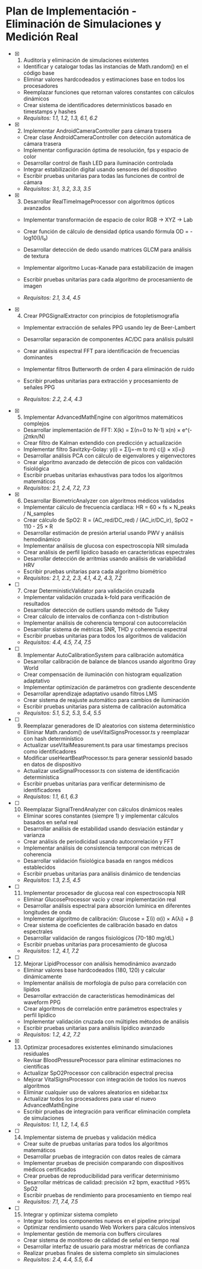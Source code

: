 # Plan de Implementación - Eliminación de Simulaciones y Medición Real

- [x] 1. Auditoría y eliminación de simulaciones existentes



  - Identificar y catalogar todas las instancias de Math.random() en el código base
  - Eliminar valores hardcodeados y estimaciones base en todos los procesadores
  - Reemplazar funciones que retornan valores constantes con cálculos dinámicos
  - Crear sistema de identificadores determinísticos basado en timestamps y hashes
  - _Requisitos: 1.1, 1.2, 1.3, 6.1, 6.2_

- [x] 2. Implementar AndroidCameraController para cámara trasera



  - Crear clase AndroidCameraController con detección automática de cámara trasera
  - Implementar configuración óptima de resolución, fps y espacio de color
  - Desarrollar control de flash LED para iluminación controlada
  - Integrar estabilización digital usando sensores del dispositivo
  - Escribir pruebas unitarias para todas las funciones de control de cámara
  - _Requisitos: 3.1, 3.2, 3.3, 3.5_




- [x] 3. Desarrollar RealTimeImageProcessor con algoritmos ópticos avanzados



  - Implementar transformación de espacio de color RGB → XYZ → Lab
  - Crear función de cálculo de densidad óptica usando fórmula OD = -log10(I/I₀)
  - Desarrollar detección de dedo usando matrices GLCM para análisis de textura

  - Implementar algoritmo Lucas-Kanade para estabilización de imagen
  - Escribir pruebas unitarias para cada algoritmo de procesamiento de imagen
  - _Requisitos: 2.1, 3.4, 4.5_

- [x] 4. Crear PPGSignalExtractor con principios de fotopletismografía



  - Implementar extracción de señales PPG usando ley de Beer-Lambert
  - Desarrollar separación de componentes AC/DC para análisis pulsátil
  - Crear análisis espectral FFT para identificación de frecuencias dominantes
  - Implementar filtros Butterworth de orden 4 para eliminación de ruido
  - Escribir pruebas unitarias para extracción y procesamiento de señales PPG

  - _Requisitos: 2.2, 2.4, 4.3_

- [x] 5. Implementar AdvancedMathEngine con algoritmos matemáticos complejos





  - Desarrollar implementación de FFT: X(k) = Σ(n=0 to N-1) x(n) × e^(-j2πkn/N)
  - Crear filtro de Kalman extendido con predicción y actualización
  - Implementar filtro Savitzky-Golay: y(i) = Σ(j=-m to m) c(j) × x(i+j)
  - Desarrollar análisis PCA con cálculo de eigenvalores y eigenvectores
  - Crear algoritmo avanzado de detección de picos con validación fisiológica
  - Escribir pruebas unitarias exhaustivas para todos los algoritmos matemáticos
  - _Requisitos: 2.1, 2.4, 7.2, 7.3_




- [x] 6. Desarrollar BiometricAnalyzer con algoritmos médicos validados



  - Implementar cálculo de frecuencia cardíaca: HR = 60 × fs × N_peaks / N_samples
  - Crear cálculo de SpO2: R = (AC_red/DC_red) / (AC_ir/DC_ir), SpO2 = 110 - 25 × R
  - Desarrollar estimación de presión arterial usando PWV y análisis hemodinámico
  - Implementar análisis de glucosa con espectroscopía NIR simulada
  - Crear análisis de perfil lipídico basado en características espectrales
  - Desarrollar detección de arritmias usando análisis de variabilidad HRV
  - Escribir pruebas unitarias para cada algoritmo biométrico
  - _Requisitos: 2.1, 2.2, 2.3, 4.1, 4.2, 4.3, 7.2_

- [ ] 7. Crear DeterministicValidator para validación cruzada
  - Implementar validación cruzada k-fold para verificación de resultados
  - Desarrollar detección de outliers usando método de Tukey
  - Crear cálculo de intervalos de confianza con t-distribution
  - Implementar análisis de coherencia temporal con autocorrelación
  - Desarrollar sistema de métricas SNR, THD y coherencia espectral
  - Escribir pruebas unitarias para todos los algoritmos de validación
  - _Requisitos: 4.4, 4.5, 7.4, 7.5_

- [ ] 8. Implementar AutoCalibrationSystem para calibración automática
  - Desarrollar calibración de balance de blancos usando algoritmo Gray World
  - Crear compensación de iluminación con histogram equalization adaptativo
  - Implementar optimización de parámetros con gradiente descendente
  - Desarrollar aprendizaje adaptativo usando filtros LMS
  - Crear sistema de reajuste automático para cambios de iluminación
  - Escribir pruebas unitarias para sistema de calibración automática
  - _Requisitos: 5.1, 5.2, 5.3, 5.4, 5.5_

- [ ] 9. Reemplazar generadores de ID aleatorios con sistema determinístico
  - Eliminar Math.random() de useVitalSignsProcessor.ts y reemplazar con hash determinístico
  - Actualizar useVitalMeasurement.ts para usar timestamps precisos como identificadores
  - Modificar useHeartBeatProcessor.ts para generar sessionId basado en datos de dispositivo
  - Actualizar useSignalProcessor.ts con sistema de identificación determinística
  - Escribir pruebas unitarias para verificar determinismo de identificadores
  - _Requisitos: 1.1, 6.1, 6.3_

- [ ] 10. Reemplazar SignalTrendAnalyzer con cálculos dinámicos reales
  - Eliminar scores constantes (siempre 1) y implementar cálculos basados en señal real
  - Desarrollar análisis de estabilidad usando desviación estándar y varianza
  - Crear análisis de periodicidad usando autocorrelación y FFT
  - Implementar análisis de consistencia temporal con métricas de coherencia
  - Desarrollar validación fisiológica basada en rangos médicos establecidos
  - Escribir pruebas unitarias para análisis dinámico de tendencias
  - _Requisitos: 1.3, 2.5, 4.5_

- [ ] 11. Implementar procesador de glucosa real con espectroscopía NIR
  - Eliminar GlucoseProcessor vacío y crear implementación real
  - Desarrollar análisis espectral para absorción lumínica en diferentes longitudes de onda
  - Implementar algoritmo de calibración: Glucose = Σ(i) α(i) × A(λi) + β
  - Crear sistema de coeficientes de calibración basado en datos espectrales
  - Desarrollar validación de rangos fisiológicos (70-180 mg/dL)
  - Escribir pruebas unitarias para procesamiento de glucosa
  - _Requisitos: 1.2, 4.1, 7.2_

- [ ] 12. Mejorar LipidProcessor con análisis hemodinámico avanzado
  - Eliminar valores base hardcodeados (180, 120) y calcular dinámicamente
  - Implementar análisis de morfología de pulso para correlación con lípidos
  - Desarrollar extracción de características hemodinámicas del waveform PPG
  - Crear algoritmos de correlación entre parámetros espectrales y perfil lipídico
  - Implementar validación cruzada con múltiples métodos de análisis
  - Escribir pruebas unitarias para análisis lipídico avanzado
  - _Requisitos: 1.2, 4.2, 7.2_

- [x] 13. Optimizar procesadores existentes eliminando simulaciones residuales



  - Revisar BloodPressureProcessor para eliminar estimaciones no científicas
  - Actualizar SpO2Processor con calibración espectral precisa
  - Mejorar VitalSignsProcessor con integración de todos los nuevos algoritmos
  - Eliminar cualquier uso de valores aleatorios en sidebar.tsx
  - Actualizar todos los procesadores para usar el nuevo AdvancedMathEngine
  - Escribir pruebas de integración para verificar eliminación completa de simulaciones
  - _Requisitos: 1.1, 1.2, 1.4, 6.5_

- [ ] 14. Implementar sistema de pruebas y validación médica
  - Crear suite de pruebas unitarias para todos los algoritmos matemáticos
  - Desarrollar pruebas de integración con datos reales de cámara
  - Implementar pruebas de precisión comparando con dispositivos médicos certificados
  - Crear pruebas de reproducibilidad para verificar determinismo
  - Desarrollar métricas de calidad: precisión ±2 bpm, exactitud >95% SpO2
  - Escribir pruebas de rendimiento para procesamiento en tiempo real
  - _Requisitos: 7.1, 7.4, 7.5_

- [ ] 15. Integrar y optimizar sistema completo
  - Integrar todos los componentes nuevos en el pipeline principal
  - Optimizar rendimiento usando Web Workers para cálculos intensivos
  - Implementar gestión de memoria con buffers circulares
  - Crear sistema de monitoreo de calidad de señal en tiempo real
  - Desarrollar interfaz de usuario para mostrar métricas de confianza
  - Realizar pruebas finales de sistema completo sin simulaciones
  - _Requisitos: 2.4, 4.4, 5.5, 6.4_